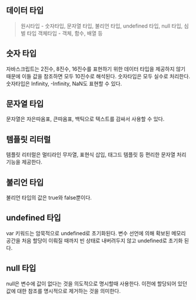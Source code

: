## 데이터 타입
> 원시타입 - 숫자타입, 문자열 타입, 불리언 타입, undefined 타입, null 타입, 심벌 타입
객체타입 -  객체, 함수, 배열 등

## 숫자 타입
자바스크립트는 2진수, 8진수, 16진수를 표현하기 위한 데이터 타입을 제공하지 않기 때문에 이들 값을 참조하면 모두 10진수로 해석된다.
숫자타입은 모두 실수로 처리한다.
숫자타입은 Infinity, -Infinity, NaN도 표현할 수 있다. 

## 문자열 타입
문자열은 자은따옴표, 큰따옴표, 백틱으로 텍스트를 감싸서 사용할 수 있다. 

## 템플릿 리터럴
템플릿 리터럴은 멀티라인 무자열, 표현식 삽입, 태그드 템플릿 등 편리한 문자열 처리 기능을 제공한다.

## 불리언 타입
불리언 타입의 값은 true와 false뿐이다.

## undefined 타입
var 키워드는 암묵적으로 undefined로 초기화된다.
변수 선언에 의해 확보된 메모리 공간을 처음 할당이 이뤄질 때까지 빈 상태로 내버려두지 않고 undefined로 초기화 된다. 

## null 타입
null은 변수에 값이 없다는 것을 의도적으로 명시할때 사용한다. 
이전에 할당되어 있던 값에 대한 참조를 명시적으로 제거하는 것을 의미한다. 